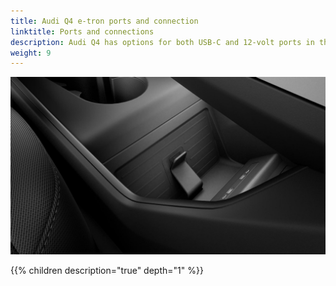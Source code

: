 ```yaml
---
title: Audi Q4 e-tron ports and connection
linktitle: Ports and connections
description: Audi Q4 has options for both USB-C and 12-volt ports in the car.
weight: 9
---
```



![USB-C](ports1.jpg "USB-C connections")


{{% children description="true" depth="1" %}}
